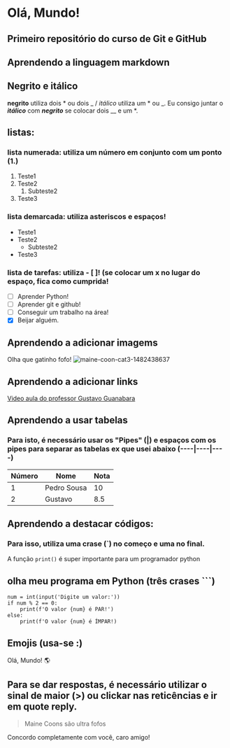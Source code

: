 # Olá, Mundo!
## Primeiro repositório do curso de Git e GitHub

## Aprendendo a linguagem markdown

## Negrito e itálico

**negrito** utiliza dois * ou dois _ / *itálico* utiliza um * ou _. Eu consigo juntar o __*itálico*__ com __*negrito*__ se colocar dois __ e um *.

## listas: 

### lista numerada: utiliza um número em conjunto com um ponto (1.)
1. Teste1
2. Teste2
   1. Subteste2
4. Teste3

### lista demarcada: utiliza asteriscos e espaços!
* Teste1
* Teste2
   * Subteste2
* Teste3

### lista de tarefas: utiliza  - [ ]! (se colocar um x no lugar do espaço, fica como cumprida!
- [ ] Aprender Python!
- [ ] Aprender git e github!
- [ ] Conseguir um trabalho na área!
- [x] Beijar alguém.

## Aprendendo a adicionar imagems
Olha que gatinho fofo!
![maine-coon-cat3-1482438637](https://github.com/PedroSousa01/Ola-Mundo/assets/162147282/dcb2569e-1a87-4477-a4c6-c55b26945531)

## Aprendendo a adicionar links
[Video aula do professor Gustavo Guanabara](https://www.cursoemvideo.com/curso/curso-de-git-e-github/aulas/aulas-de-git-e-github/modulos/guia-da-linguagem-markdown-curso-de-git-e-github/)

## Aprendendo a usar tabelas
### Para isto, é necessário usar os "Pipes" (|) e espaços com os pipes para separar as tabelas ex que usei abaixo (----|----|----) 
Número | Nome | Nota
--- | ------------ | --
1 | Pedro Sousa | 10
2 | Gustavo | 8.5

## Aprendendo a destacar códigos: 
### Para isso, utiliza uma crase (`) no começo e uma no final.

A função `print()` é super importante para um programador python


## olha meu programa em Python (três crases ```)
```
num = int(input('Digite um valor:'))
if num % 2 == 0:
    print(f'O valor {num} é PAR!')
else:
    print(f'O valor {num} é ÍMPAR!)
``` 

## Emojis (usa-se :)
Olá, Mundo! 🌎

## Para se dar respostas, é necessário utilizar o sinal de maior (>) ou clickar nas reticências e ir em quote reply.
> Maine Coons são ultra fofos

Concordo completamente com você, caro amigo!
